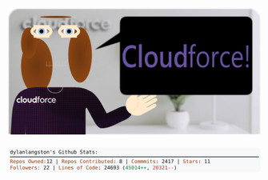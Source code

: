 <!-- 
Version 2.0.117
Built Fri Sep 20 2024 05:05:48 GMT+0000 (Coordinated Universal Time)
-->

<h1 align="center">
  <a href="https://github.com/dylanlangston/dylanlangston/tree/master/src" title="Click to View Source">
    <picture width="100%" alt="Dylan">
      <source media="(prefers-color-scheme: dark)" srcset="dylan-dark.svg?version=2.0.117">
      <img src="dylan-light.svg?version=2.0.117" alt="Dylan">
    </picture>
  </a>
</h1>

<div align="center">
  <picture width="100%" alt="Profile Info and Stats">
    <source media="(prefers-color-scheme: dark)" srcset="stats-dark.svg?version=2.0.117">
    <img src="stats-light.svg?version=2.0.117" alt="Profile Info and Stats">
  </picture>
</div>
